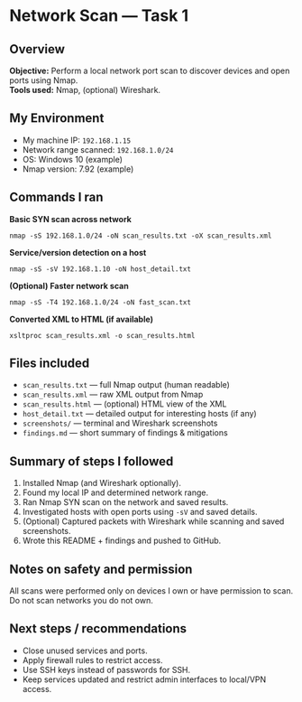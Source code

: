 # Network Scan — Task 1

## Overview
**Objective:** Perform a local network port scan to discover devices and open ports using Nmap.  
**Tools used:** Nmap, (optional) Wireshark.

## My Environment
- My machine IP: `192.168.1.15`  
- Network range scanned: `192.168.1.0/24`  
- OS: Windows 10 (example)  
- Nmap version: 7.92 (example)

## Commands I ran
**Basic SYN scan across network**
```
nmap -sS 192.168.1.0/24 -oN scan_results.txt -oX scan_results.xml
```

**Service/version detection on a host**
```
nmap -sS -sV 192.168.1.10 -oN host_detail.txt
```

**(Optional) Faster network scan**
```
nmap -sS -T4 192.168.1.0/24 -oN fast_scan.txt
```

**Converted XML to HTML (if available)**
```
xsltproc scan_results.xml -o scan_results.html
```

## Files included
- `scan_results.txt` — full Nmap output (human readable)  
- `scan_results.xml` — raw XML output from Nmap  
- `scan_results.html` — (optional) HTML view of the XML  
- `host_detail.txt` — detailed output for interesting hosts (if any)  
- `screenshots/` — terminal and Wireshark screenshots  
- `findings.md` — short summary of findings & mitigations

## Summary of steps I followed
1. Installed Nmap (and Wireshark optionally).  
2. Found my local IP and determined network range.  
3. Ran Nmap SYN scan on the network and saved results.  
4. Investigated hosts with open ports using `-sV` and saved details.  
5. (Optional) Captured packets with Wireshark while scanning and saved screenshots.  
6. Wrote this README + findings and pushed to GitHub.

## Notes on safety and permission
All scans were performed only on devices I own or have permission to scan. Do not scan networks you do not own.

## Next steps / recommendations
- Close unused services and ports.  
- Apply firewall rules to restrict access.  
- Use SSH keys instead of passwords for SSH.  
- Keep services updated and restrict admin interfaces to local/VPN access.
